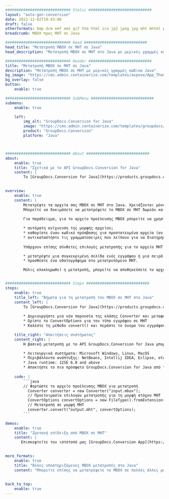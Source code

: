 ```yaml
---
############################# Static ############################
layout: "auto-gen-conversion"
date: 2022-11-02T19:43:08
draft: false
otherformats: bmp dcm emf emz gif htm html ico jp2 jpeg jpg mht mhtml png psb psd svg svgz tga tif tiff webp wmf wmz
breadcrumb: MBOX προς MHT σε Java

############################# Head ############################
head_title: "Μετατροπή MBOX σε MHT σε Java"
head_description: "Μετατροπή MBOX σε MHT στο Java με μερικές γραμμές κώδικα. Μετατρέψτε περισσότερες από 160 μορφές αρχείων χρησιμοποιώντας το API μετατροπής εγγράφων GroupDocs για Java"

############################# Header ############################
title: "Μετατροπή MBOX σε MHT σε Java"
description: "Μετατροπή MBOX σε MHT με μερικές γραμμές κώδικα Java"
bg_image: "https://cms.admin.containerize.com/templates/aspose/App_Themes/V3/images/bg/header1.png"
bg_overlay: false
button:
    enable: true

############################# SubMenu ############################
submenu:
    enable: true

    left:
        img_alt: "GroupDocs.Conversion for Java"
        image: "https://cms.admin.containerize.com/templates/groupdocs/images/product-logos/90x90-noborder/groupdocs-conversion-java.png"
        product: "GroupDocs.Conversion"
        platform: "Java"



############################# About ############################
about:
    enable: true
    title: "Σχετικά με το API GroupDocs.Conversion for Java"
    content: |
        Το [GroupDocs.Conversion for Java](https://products.groupdocs.com/conversion/java/) είναι ένα προηγμένο API μετατροπής μορφής αρχείου για μετατροπή μεταξύ δημοφιλών μορφών εικόνας και εγγράφων όπως Microsoft Office, OpenDocument, PDF, HTML, email, CAD. και πολλά άλλα με λίγες μόνο γραμμές κώδικα. Το εγγενές API εντοπίζει αυτόματα τις μορφές των αρχικών εγγράφων και προσφέρει πολλές επιλογές για την προσαρμογή των εγγράφων που έχουν μετατραπεί. Μαζί με τη λειτουργία εξαγωγής πληροφοριών από ένα έγγραφο, υποστηρίζει επίσης την προσωρινή αποθήκευση των αποτελεσμάτων μετατροπής στον τοπικό δίσκο από προεπιλογή. Ωστόσο, κάθε τύπος αποθήκευσης κρυφής μνήμης μπορεί να υποστηριχθεί με την εφαρμογή των κατάλληλων διεπαφών - Amazon S3, Dropbox, Google Drive, Windows Azure, Reddis ή οποιεσδήποτε άλλες.
    

overview:
    enable: true
    content: |
        Μετατρέψτε τα αρχεία σας MBOX σε MHT στο Java. Χρειάζονται μόνο μερικές γραμμές κώδικα Java σε οποιαδήποτε πλατφόρμα της επιλογής σας, όπως Windows, Linux, macOS.
        Μπορείτε να δοκιμάσετε να μετατρέψετε το MBOX σε MHT δωρεάν και να αξιολογήσετε την ποιότητα των αποτελεσμάτων μετατροπής. Μαζί με απλά σενάρια μετατροπής αρχείων, μπορείτε να δοκιμάσετε πιο εξελιγμένες επιλογές για τη φόρτωση του αρχείου πηγής MBOX και την αποθήκευση της εξόδου MHT. 
        
        Για παράδειγμα, για το αρχείο προέλευσης MBOX μπορείτε να χρησιμοποιήσετε τις ακόλουθες επιλογές φόρτωσης:

        * αυτόματη ανίχνευση της μορφής αρχείου;
        * καθορίστε έναν κωδικό πρόσβασης για προστατευμένα αρχεία (αν το υποστηρίζει η μορφή αρχείου);
        * αντικαταστήστε τις γραμματοσειρές που λείπουν για να διατηρήσετε την εμφάνιση του εγγράφου.
        
        Υπάρχουν επίσης σύνθετες επιλογές μετατροπής για το αρχείο MHT:

        * μετατρέψτε μια συγκεκριμένη σελίδα ενός εγγράφου ή μια σειρά σελίδων;
        * προσθέστε ένα υδατογράφημα στο μετατρεπόμενο MHT.

        Μόλις ολοκληρωθεί η μετατροπή, μπορείτε να αποθηκεύσετε το αρχείο MHT στην τοπική διαδρομή αρχείου σας ή σε οποιοδήποτε χώρο αποθήκευσης τρίτου μέρους, όπως FTP, Amazon S3, Google Drive, Dropbox κ.λπ. Λάβετε υπόψη σας - για μετατροπή MBOX στο MHT, δεν χρειάζεται να εγκαταστήσετε κανένα πρόσθετο λογισμικό, όπως MS Office, Open Office, Adobe Acrobat Reader κ.λπ.


############################# Steps ############################
steps:
    enable: true
    title_left: "Βήματα για τη μετατροπή του MBOX σε MHT στο Java"
    content_left: |
        Το [GroupDocs.Conversion for Java](https://products.groupdocs.com/conversion/java/) επιτρέπει στους προγραμματιστές να μετατρέψουν εύκολα το αρχείο MBOX σε MHT με λίγες γραμμές κώδικα.
        
        * Δημιουργήστε μια νέα παρουσία της κλάσης Converter και μεταφορτώστε το αρχείο MBOX με την πλήρη διαδρομή
        * Ορίστε το ConvertOptions για τον τύπο εγγράφου σε MHT
        * Καλέστε τη μέθοδο convert() και περάστε το όνομα του εγγράφου (πλήρη διαδρομή) και τη μορφή (MHT) ως παράμετρο

    title_right: "Απαιτήσεις συστήματος"
    content_right: |
        Η βασική μετατροπή με το API GroupDocs.Conversion for Java μπορεί να γίνει με λίγες μόνο γραμμές κώδικα. Τα API μας υποστηρίζονται σε όλες τις μεγάλες πλατφόρμες και λειτουργικά συστήματα. Πριν εκτελέσετε τον παρακάτω κώδικα, βεβαιωθείτε ότι έχετε εγκαταστήσει τις ακόλουθες προϋποθέσεις στο σύστημά σας.

        * Λειτουργικά συστήματα: Microsoft Windows, Linux, MacOS
        * Περιβάλλοντα ανάπτυξης: NetBeans, Intellij IDEA, Eclipse, etc.
        * Java runtime: J2SE 6.0 and above
        * Αποκτήστε το πιο πρόσφατο GroupDocs.Conversion for Java από το [Maven](https://repository.groupdocs.com/webapp/#/artifacts/browse/tree/General/repo/com/groupdocs/groupdocs-conversion)
         
    code: |
        ```java    
        // Φορτώστε το αρχείο προέλευσης MBOX για μετατροπή
          Converter converter = new Converter("input.mbox");
          // Προετοιμασία επιλογών μετατροπής για τη μορφή στόχου MHT
          ConvertOptions convertOptions = new FileType().fromExtension("mht").getConvertOptions();
          // Μετατροπή σε μορφή MHT
          converter.convert("output.mht", convertOptions);
        ```

demos:
    enable: true
    title: "Ζωντανή επίδειξη από MBOX σε MHT"
    content: |
       Επισκεφτείτε τον ιστότοπό μας [GroupDocs.Conversion App](https://products.groupdocs.app/conversion/family) και δοκιμάστε τη μετατροπή MBOX σε MHT τώρα. Η δωρεάν επίδειξη έχει τα ακόλουθα πλεονεκτήματα
          

more_formats:
    enable: true
    title: "Άλλες υποστηριζόμενες MBOX μετατροπές στο Java"
    content: "Μπορείτε επίσης να μετατρέψετε το MBOX σε πολλές άλλες μορφές αρχείων. Δείτε την παρακάτω λίστα."
       
       
back_to_top:
    enable: true
---
```


